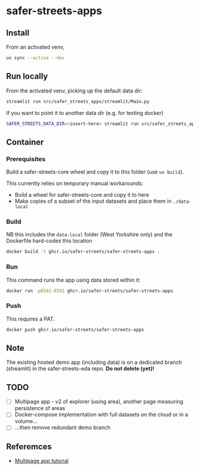 # safer-streets-apps

## Install

From an activated venv,

```sh
uv sync --active --dev
```

## Run locally

From the activated venv, picking up the default data dir:

```sh
streamlit run src/safer_streets_apps/streamlit/Main.py
```

If you want to point it to another data dir (e.g. for testing docker)

```sh
SAFER_STREETS_DATA_DIR=<insert-here> streamlit run src/safer_streets_apps/streamlit/Main.py
```


## Container

### Prerequisites

Build a safer-streets-core wheel and copy it to this folder (use `uv build`).

This currently relies on temporary manual workarounds:

- Build a wheel for safer-streets-core and copy it to here
- Make copies of a subset of the input datasets and place them in `./data-local`

### Build

NB this includes the `data-local` folder (West Yorkshire only) and the Dockerfile hard-codes this location

```sh
docker build -t ghcr.io/safer-streets/safer-streets-apps .
```

### Run

This command runs the app using data stored within it:

```sh
docker run -p8501:8501 ghcr.io/safer-streets/safer-streets-apps
```

### Push

This requires a PAT.

```sh
docker push ghcr.io/safer-streets/safer-streets-apps
```

## Note

The existing hosted demo app (including data) is on a dedicated branch (streamlit) in the safer-streets-eda repo. **Do
not delete (yet)!**

## TODO

- [ ] Multipage app - v2 of explorer (using area), another page measuring persistence of areas
- [ ] Docker-compose implementation with full datasets on the cloud or in a volume...
- [ ] ...then remove redundant demo branch

## Referemces

- [Multipage app tutorial](https://docs.streamlit.io/get-started/tutorials/create-a-multipage-app)


